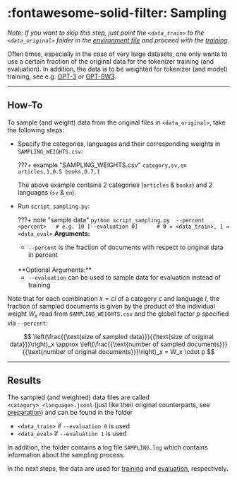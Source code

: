 # :fontawesome-solid-filter: Sampling

*Note: If you want to skip this step, just point the
`<data_train>` to the `<data_original>` folder
in the [environment file](preparation.md#environment) and proceed with the [training](training.md).*

Often times, especially in the case of very large datasets,
one only wants to use a certain fraction of the original data for the tokenizer training (and evaluation).
In addition, the data is to be weighted for tokenizer (and model) training, see
e.g. [GPT-3](https://arxiv.org/abs/2005.14165) or [GPT-SW3](https://arxiv.org/abs/2305.12987).

---
## How-To

To sample (and weight) data from the original files in `<data_original>`, take the following steps:

- Specify the categories, languages and their corresponding weights in `SAMPLING_WEIGHTS.csv`:

    ???+ example "SAMPLING_WEIGHTS.csv"
        ```
        category,sv,en
        articles,1,0.5
        books,0.7,1
        ```

    The above example contains 2 categories (`articles` & `books`) and 2 languages (`sv` & `en`).
  
- Run `script_sampling.py`:

    ???+ note "sample data"
        ```
        python script_sampling.py 
            --percent <percent>   # e.g. 10
            [--evaluation 0]      # 0 = <data_train>, 1 = <data_eval>
        ```
    **Arguments:**

    - `--percent` is the fraction of documents with respect to original data in percent

    <br>
    **Optional Arguments:**

    - `--evaluation` can be used to sample data for evaluation instead of training

Note that for each combination $x = cl$ of a category $c$ and language $l$, the fraction of sampled documents is given by the product of the
individual weight $W_x$ read from `SAMPLING_WEIGHTS.csv` and the global factor $p$ specified via `--percent`:

$$
\left(\frac{{\text{size of sampled data}}}{{\text{size of original data}}}\right)_x \approx \left(\frac{{\text{number of sampled documents}}}{{\text{number of original documents}}}\right)_x = W_x \cdot p 
$$

---
## Results

The sampled (and weighted) data files are called `<category>_<language>.jsonl` (just like their original counterparts, see [preparation](preparation.md#data-format)) and can be found in the folder

- `<data_train>` if `--evaluation 0` is used
- `<data_eval>` if `--evaluation 1` is used

In addition, the folder contains a log file `SAMPLING.log` which contains information about the sampling process.

In the next steps, the data are used for [training](training.md) and [evaluation](evaluation.md), respectively.
